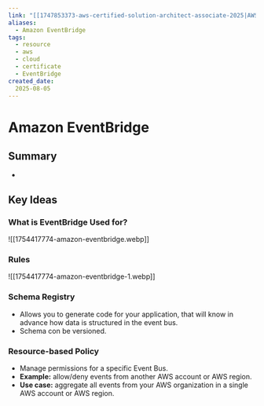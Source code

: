 ```yaml
---
link: "[[1747853373-aws-certified-solution-architect-associate-2025|AWS Certified Solution Architect Associate 2025]]"
aliases: 
  - Amazon EventBridge
tags:
  - resource
  - aws
  - cloud
  - certificate
  - EventBridge
created_date:
  2025-08-05
---
```

# Amazon EventBridge
## Summary
- 

## Key Ideas
### What is EventBridge Used for?
![[1754417774-amazon-eventbridge.webp]]

### Rules
![[1754417774-amazon-eventbridge-1.webp]]

### Schema Registry
- Allows you to generate code for your application, that will know in advance how data is structured in the event bus.
- Schema con be versioned.

### Resource-based Policy
- Manage permissions for a specific Event Bus.
- **Example:** allow/deny events from another AWS account or AWS region.
- **Use case:** aggregate all events from your AWS organization in a single AWS account or AWS region.




